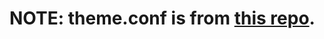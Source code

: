# NOTE: theme.conf is from [this repo](https://github.com/dexpota/kitty-themes/blob/master/themes/Solarized_Dark_-_Patched.conf).
